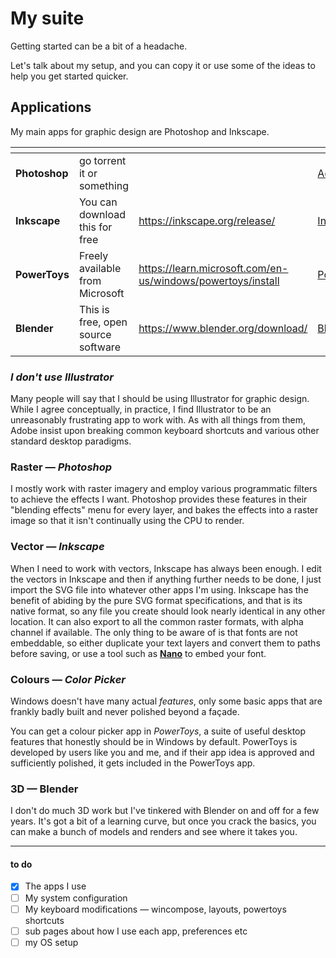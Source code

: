# My suite

Getting started can be a bit of a headache.&#x20;

Let's talk about my setup, and you can copy it or use some of the ideas to help you get started quicker.



## Applications

My main apps for graphic design are Photoshop and Inkscape.

<table data-card-size="large" data-view="cards"><thead><tr><th></th><th></th><th data-hidden data-card-target data-type="content-ref"></th><th data-hidden data-card-cover data-type="files"></th></tr></thead><tbody><tr><td><strong>Photoshop</strong></td><td>go torrent it or something</td><td></td><td><a href="../../.gitbook/assets/Adobe_Photoshop_CC_icon.svg">Adobe_Photoshop_CC_icon.svg</a></td></tr><tr><td><strong>Inkscape</strong></td><td>You can download this for free</td><td><a href="https://inkscape.org/release/">https://inkscape.org/release/</a></td><td><a href="../../.gitbook/assets/Inkscape_Logo.svg">Inkscape_Logo.svg</a></td></tr><tr><td><strong>PowerToys</strong></td><td>Freely available from Microsoft</td><td><a href="https://learn.microsoft.com/en-us/windows/powertoys/install">https://learn.microsoft.com/en-us/windows/powertoys/install</a></td><td><a href="../../.gitbook/assets/PowerToys_UWP_Assets.svg">PowerToys_UWP_Assets.svg</a></td></tr><tr><td><strong>Blender</strong></td><td>This is free, open source software</td><td><a href="https://www.blender.org/download/">https://www.blender.org/download/</a></td><td><a href="../../.gitbook/assets/Blender_logo_no_text.svg">Blender_logo_no_text.svg</a></td></tr></tbody></table>

### _I don't use Illustrator_

Many people will say that I should be using Illustrator for graphic design. While I agree conceptually, in practice, I find Illustrator to be an unreasonably frustrating app to work with. As with all things from them, Adobe insist upon breaking common keyboard shortcuts and various other standard desktop paradigms.

### Raster — _Photoshop_

I mostly work with raster imagery and employ various programmatic filters to achieve the effects I want. Photoshop provides these features in their "blending effects" menu for every layer, and bakes the effects into a raster image so that it isn't continually using the CPU to render.

### Vector — _Inkscape_

When I need to work with vectors, Inkscape has always been enough. I edit the vectors in Inkscape and then if anything further needs to be done, I just import the SVG file into whatever other apps I'm using. Inkscape has the benefit of abiding by the pure SVG format specifications, and that is its native format, so any file you create should look nearly identical in any other location. It can also export to all the common raster formats, with alpha channel if available. The only thing to be aware of is that fonts are not embeddable, so either duplicate your text layers and convert them to paths before saving, or use a tool such as [**Nano**](https://vecta.io/nano) to embed your font.

### Colours — _Color Picker_

Windows doesn't have many actual _features_, only some basic apps that are frankly badly built and never polished beyond a façade.

You can get a colour picker app in _PowerToys_, a suite of useful desktop features that honestly should be in Windows by default. PowerToys is developed by users like you and me, and if their app idea is approved and sufficiently polished, it gets included in the PowerToys app.

### 3D — Blender

I don't do much 3D work but I've tinkered with Blender on and off for a few years. It's got a bit of a learning curve, but once you crack the basics, you can make a bunch of models and renders and see where it takes you.



***

#### to do

* [x] The apps I use
* [ ] My system configuration
* [ ] My keyboard modifications — wincompose, layouts, powertoys shortcuts
* [ ] sub pages about how I use each app, preferences etc
* [ ] my OS setup&#x20;
